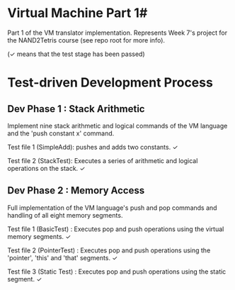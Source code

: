 # Virtual Machine Part 1#
Part 1 of the VM translator implementation. Represents Week 7's project for the NAND2Tetris course (see repo root for more info).

(✓ means that the test stage has been passed)

# Test-driven Development Process #

Dev Phase 1 : Stack Arithmetic
--------
Implement nine stack arithmetic and logical commands of the VM language and the 'push constant x' command.

Test file 1 (SimpleAdd): pushes and adds two constants. ✓

Test file 2 (StackTest): Executes a series of arithmetic and logical operations on the stack. ✓

Dev Phase 2 : Memory Access
--------
Full implementation of the VM language's push and pop commands and handling of all eight memory segments.

Test file 1 (BasicTest) : Executes pop and push operations using the virtual memory segments. ✓

Test file 2 (PointerTest) : Executes pop and push operations using the 'pointer', 'this' and 'that' segments. ✓

Test file 3 (Static Test) : Executes pop and push operations using the static segment. ✓ 